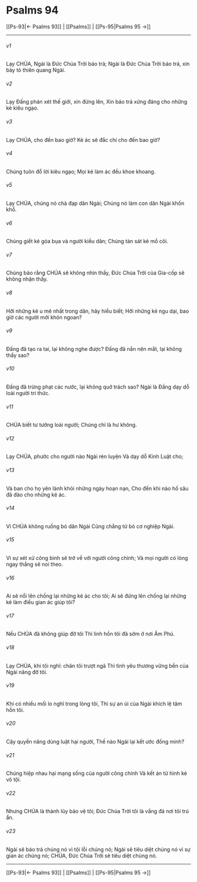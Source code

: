 # Psalms 94

[[Ps-93|← Psalms 93]] | [[Psalms]] | [[Ps-95|Psalms 95 →]]
***



###### v1 
Lạy CHÚA, Ngài là Đức Chúa Trời báo trả; Ngài là Đức Chúa Trời báo trả, xin bày tỏ thiên quang Ngài. 

###### v2 
Lạy Đấng phán xét thế giới, xin đứng lên, Xin báo trả xứng đáng cho những kẻ kiêu ngạo. 

###### v3 
Lạy CHÚA, cho đến bao giờ? Kẻ ác sẽ đắc chí cho đến bao giờ? 

###### v4 
Chúng tuôn đổ lời kiêu ngạo; Mọi kẻ làm ác đều khoe khoang. 

###### v5 
Lạy CHÚA, chúng nó chà đạp dân Ngài; Chúng nó làm con dân Ngài khốn khổ. 

###### v6 
Chúng giết kẻ góa bụa và người kiều dân; Chúng tàn sát kẻ mồ côi. 

###### v7 
Chúng bảo rằng CHÚA sẽ không nhìn thấy, Đức Chúa Trời của Gia-cốp sẽ không nhận thấy. 

###### v8 
Hỡi những kẻ u mê nhất trong dân, hãy hiểu biết; Hỡi những kẻ ngu dại, bao giờ các người mới khôn ngoan? 

###### v9 
Đấng đã tạo ra tai, lại không nghe được? Đấng đã nắn nên mắt, lại không thấy sao? 

###### v10 
Đấng đã trừng phạt các nước, lại không quở trách sao? Ngài là Đấng dạy dỗ loài người tri thức. 

###### v11 
CHÚA biết tư tưởng loài người; Chúng chỉ là hư không. 

###### v12 
Lạy CHÚA, phước cho người nào Ngài rèn luyện Và dạy dỗ Kinh Luật cho; 

###### v13 
Và ban cho họ yên lành khỏi những ngày hoạn nạn, Cho đến khi nào hố sâu đã đào cho những kẻ ác. 

###### v14 
Vì CHÚA không ruồng bỏ dân Ngài Cũng chẳng từ bỏ cơ nghiệp Ngài. 

###### v15 
Vì sự xét xử công bình sẽ trở về với người công chính; Và mọi người có lòng ngay thẳng sẽ noi theo. 

###### v16 
Ai sẽ nổi lên chống lại những kẻ ác cho tôi; Ai sẽ đứng lên chống lại những kẻ làm điều gian ác giúp tôi? 

###### v17 
Nếu CHÚA đã không giúp đỡ tôi Thì linh hồn tôi đã sớm ở nơi Âm Phủ. 

###### v18 
Lạy CHÚA, khi tôi nghĩ: chân tôi trượt ngã Thì tình yêu thương vững bền của Ngài nâng đỡ tôi. 

###### v19 
Khi có nhiều mối lo nghĩ trong lòng tôi, Thì sự an ủi của Ngài khích lệ tâm hồn tôi. 

###### v20 
Cậy quyền năng dùng luật hại người, Thế nào Ngài lại kết ước đồng minh? 

###### v21 
Chúng hiệp nhau hại mạng sống của người công chính Và kết án tử hình kẻ vô tội. 

###### v22 
Nhưng CHÚA là thành lũy bảo vệ tôi; Đức Chúa Trời tôi là vầng đá nơi tôi trú ẩn. 

###### v23 
Ngài sẽ báo trả chúng nó vì tội lỗi chúng nó; Ngài sẽ tiêu diệt chúng nó vì sự gian ác chúng nó; CHÚA, Đức Chúa Trời sẽ tiêu diệt chúng nó.

***
[[Ps-93|← Psalms 93]] | [[Psalms]] | [[Ps-95|Psalms 95 →]]
